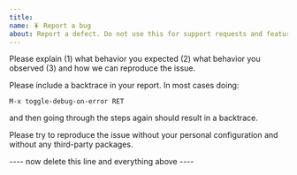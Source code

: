 ```yaml
---
title: 
name: 🪳 Report a bug
about: Report a defect. Do not use this for support requests and feature suggestions.
---
```


Please explain
    (1) what behavior you expected
    (2) what behavior you observed
    (3) and how we can reproduce the issue.

Please include a backtrace in your report.  In most cases doing:

    M-x toggle-debug-on-error RET

and then going through the steps again should result in a backtrace.

Please try to reproduce the issue without your personal configuration
and without any third-party packages.

---- now delete this line and everything above ----
